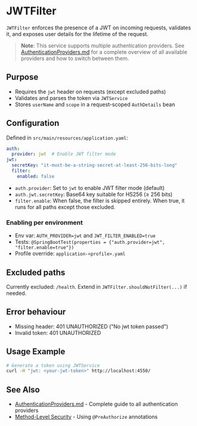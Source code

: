 # JWTFilter

`JWTFilter` enforces the presence of a JWT on incoming requests, validates it, and exposes user details for the lifetime of the request.

> **Note**: This service supports multiple authentication providers. See [AuthenticationProviders.md](./AuthenticationProviders.md) for a complete overview of all available providers and how to switch between them.

## Purpose
- Requires the `jwt` header on requests (except excluded paths)
- Validates and parses the token via `JWTService`
- Stores `userName` and `scope` in a request-scoped `AuthDetails` bean

## Configuration
Defined in `src/main/resources/application.yaml`:

```yaml
auth:
  provider: jwt  # Enable JWT filter mode
jwt:
  secretKey: "it-must-be-a-string-secret-at-least-256-bits-long"
  filter:
    enabled: false
```

- `auth.provider`: Set to `jwt` to enable JWT filter mode (default)
- `auth.jwt.secretKey`: Base64 key suitable for HS256 (≥ 256 bits)
- `filter.enable`: When false, the filter is skipped entirely. When true, it runs for all paths except those excluded.

### Enabling per environment
- Env var: `AUTH_PROVIDER=jwt` and `JWT_FILTER_ENABLED=true`
- Tests: `@SpringBootTest(properties = {"auth.provider=jwt", "filter.enable=true"})`
- Profile override: `application-<profile>.yaml`

## Excluded paths
Currently excluded: `/health`. Extend in `JWTFilter.shouldNotFilter(...)` if needed.

## Error behaviour
- Missing header: 401 UNAUTHORIZED ("No jwt token passed")
- Invalid token: 401 UNAUTHORIZED

## Usage Example

```bash
# Generate a token using JWTService
curl -H "jwt: <your-jwt-token>" http://localhost:4550/
```

## See Also
- [AuthenticationProviders.md](./AuthenticationProviders.md) - Complete guide to all authentication providers
- [Method-Level Security](./AuthenticationProviders.md#method-level-security) - Using `@PreAuthorize` annotations
